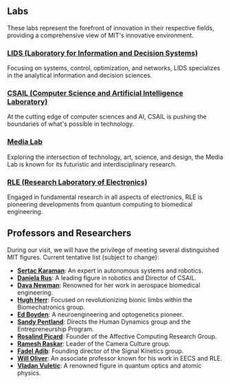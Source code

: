 ## Labs
These labs represent the forefront of innovation in their respective fields, providing a comprehensive view of MIT's innovative environment.

### [LIDS (Laboratory for Information and Decision Systems)](https://lids.mit.edu/)
Focusing on systems, control, optimization, and networks, LIDS specializes in the analytical information and decision sciences.

### [CSAIL (Computer Science and Artificial Intelligence Laboratory)](http://csail.mit.edu/)
At the cutting edge of computer sciences and AI, CSAIL is pushing the boundaries of what's possible in technology.

### [Media Lab](https://www.media.mit.edu/)
Exploring the intersection of technology, art, science, and design, the Media Lab is known for its futuristic and interdisciplinary research.

### [RLE (Research Laboratory of Electronics)](https://www.rle.mit.edu/)
Engaged in fundamental research in all aspects of electronics, RLE is pioneering developments from quantum computing to biomedical engineering.

## Professors and Researchers
During our visit, we will have the privilege of meeting several distinguished MIT figures.
Current tentative list (subject to change):

- **[Sertac Karaman](https://www.mit.edu/~sertac/)**: An expert in autonomous systems and robotics.
- **[Daniela Rus](http://danielarus.csail.mit.edu/)**: A leading figure in robotics and Director of CSAIL.
- **[Dava Newman](https://davanewman.com)**: Renowned for her work in aerospace biomedical engineering.
- **[Hugh Herr](https://www.media.mit.edu/people/hherr/overview/)**: Focused on revolutionizing bionic limbs within the Biomechatronics group.
- **[Ed Boyden](https://www.media.mit.edu/people/esb/overview/)**: A neuroengineering and optogenetics pioneer.
- **[Sandy Pentland](https://www.media.mit.edu/people/sandy/overview/)**: Directs the Human Dynamics group and the Entrepreneurship Program.
- **[Rosalind Picard](https://www.media.mit.edu/people/picard/overview/)**: Founder of the Affective Computing Research Group.
- **[Ramesh Raskar](https://www.media.mit.edu/people/raskar/overview/)**: Leader of the Camera Culture group.
- **[Fadel Adib](https://www.media.mit.edu/people/fadel/overview/)**: Founding director of the Signal Kinetics group.
- **[Will Oliver](https://www.rle.mit.edu/people/directory/william-d-oliver/)**: An associate professor known for his work in EECS and RLE.
- **[Vladan Vuletic](https://www.rle.mit.edu/people/directory/vladan-vuletic/)**: A renowned figure in quantum optics and atomic physics.
  
